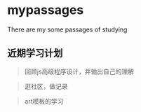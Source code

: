 # mypassages
There are my some passages of studying



## 近期学习计划 ##
> 回顾js高级程序设计，并输出自己的理解

> 逛社区，做记录

> art模板的学习


